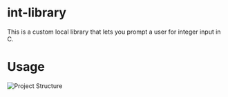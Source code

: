 # int-library
This is a custom local library that lets you prompt a user for integer input in C.

# Usage
![Project Structure](https://i.ytimg.com/vi/z7adFF3p6PA/maxresdefault.jpg)

